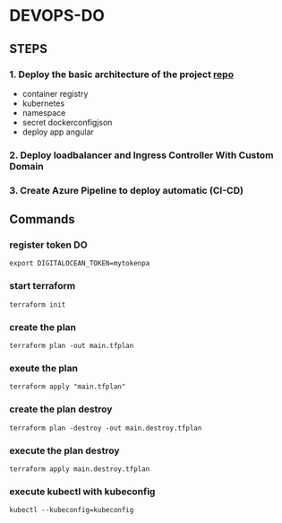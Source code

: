 # DEVOPS-DO

## STEPS
### 1. Deploy the basic architecture of the project [repo](https://github.com/wlopezob/devops-do/tree/feature/step-1)
- container registry
- kubernetes
- namespace
- secret dockerconfigjson
- deploy app angular

### 2. Deploy loadbalancer and Ingress Controller With Custom Domain
### 3. Create Azure Pipeline to deploy automatic (CI-CD)

## Commands
### register token DO
```
export DIGITALOCEAN_TOKEN=mytokenpa
```

### start terraform
```
terraform init
```

### create the plan
```
terraform plan -out main.tfplan
```

### exeute the plan
```
terraform apply "main.tfplan"
```

### create the plan destroy
```
terraform plan -destroy -out main.destroy.tfplan
```

### execute the plan destroy
```
terraform apply main.destroy.tfplan
```

### execute kubectl with kubeconfig
```
kubectl --kubeconfig=kubeconfig
```

